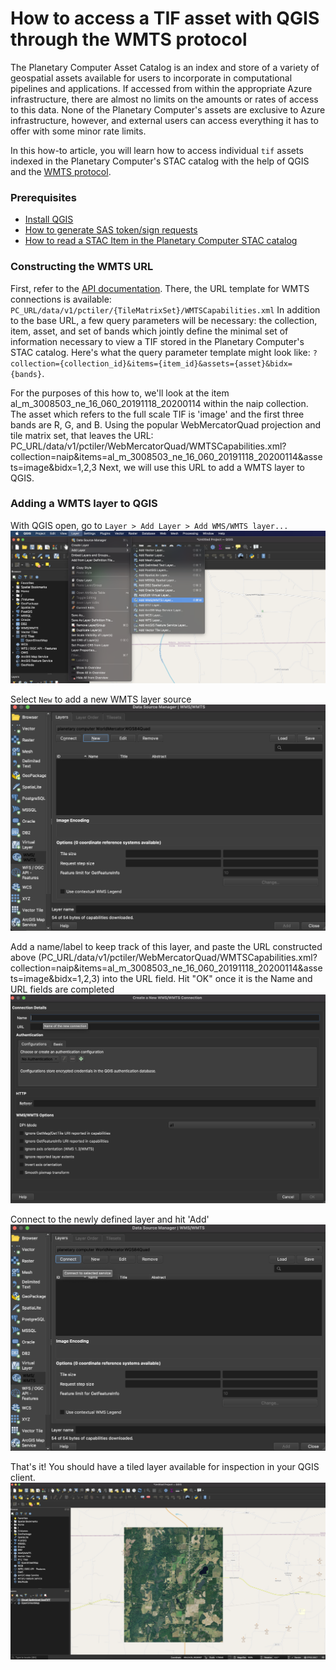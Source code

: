 # How to access a TIF asset with QGIS through the WMTS protocol

The Planetary Computer Asset Catalog is an index and store of a variety of geospatial assets available for users to incorporate in computational pipelines and applications.
If accessed from within the appropriate Azure infrastructure, there are almost no limits on the amounts or rates of access to this data.
None of the Planetary Computer's assets are exclusive to Azure infrastructure, however, and external users can access everything it has to offer with some minor rate limits.

In this how-to article, you will learn how to access individual `tif` assets indexed in the Planetary Computer's STAC catalog with the help of QGIS and the [WMTS protocol](https://www.ogc.org/standards/wmts).


### Prerequisites

- [Install QGIS](https://qgis.org/en/site/forusers/download.html)
- [How to generate SAS token/sign requests](./02-how-to-generate-sas-token-sign-requests.md)
- [How to read a STAC Item in the Planetary Computer STAC catalog](./01-how-to-read-a-stac-item.md)


### Constructing the WMTS URL


First, refer  to the [API documentation](PC_OPENAPI_URL).
There, the URL template for WMTS connections is available: `PC_URL/data/v1/pctiler/{TileMatrixSet}/WMTSCapabilities.xml`
In addition to the base URL, a few query parameters will be necessary: the collection, item, asset, and set of bands which jointly define the minimal set of information necessary to view a TIF stored in the Planetary Computer's STAC catalog.
Here's what the query parameter template might look like: `?collection={collection_id}&items={item_id}&assets={asset}&bidx={bands}`.

For the purposes of this how to, we'll look at the item al_m_3008503_ne_16_060_20191118_20200114 within the naip collection.
The asset which refers to the full scale TIF is 'image' and the first three bands are R, G, and B.
Using the popular WebMercatorQuad projection and tile matrix set, that leaves the URL: PC_URL/data/v1/pctiler/WebMercatorQuad/WMTSCapabilities.xml?collection=naip&items=al_m_3008503_ne_16_060_20191118_20200114&assets=image&bidx=1,2,3
Next, we will use this URL to add a WMTS layer to QGIS.


### Adding a WMTS layer to QGIS

With QGIS open, go to `Layer > Add Layer > Add WMS/WMTS layer...`
![Add a WMS/WMTS layer](images/add_layer_dialog_wmts.png)

Select `New` to add a new WMTS layer source
![Create a new WMTS layer](images/create_new_wmts_connection.png)

Add a name/label to keep track of this layer, and paste the URL constructed above (PC_URL/data/v1/pctiler/WebMercatorQuad/WMTSCapabilities.xml?collection=naip&items=al_m_3008503_ne_16_060_20191118_20200114&assets=image&bidx=1,2,3) into the URL field.
Hit "OK" once it is the Name and URL fields are completed
![Create new WMTS layer dialog](images/add_wmts_url.png)

Connect to the newly defined layer and hit 'Add'
![Connect to the newly created WMTS layer](images/connect_to_wmts.png)

That's it!
You should have a tiled layer available for inspection in your QGIS client.
![Inspect the newly added layer](images/wmts_success.png)
